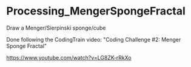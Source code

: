 # Processing_MengerSpongeFractal
Draw a Menger/Sierpinski sponge/cube

Done following the CodingTrain video: "Coding Challenge #2: Menger Sponge Fractal"

https://www.youtube.com/watch?v=LG8ZK-rRkXo
